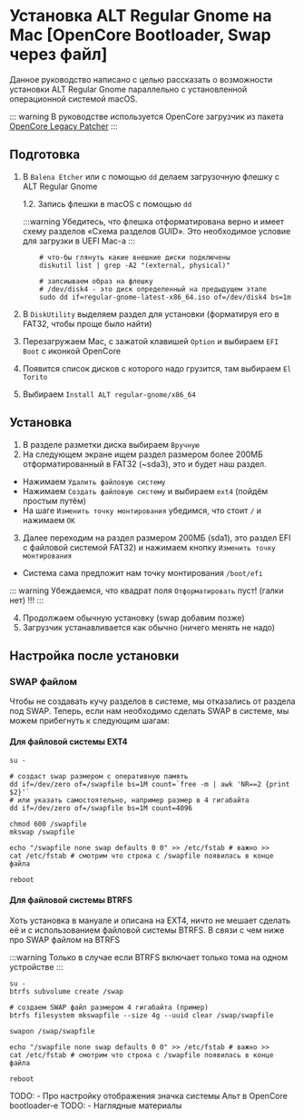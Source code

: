 # Установка ALT Regular Gnome на Mac [OpenCore Bootloader, Swap через файл]

Данное руководство написано с целью рассказать о возможности установки ALT Regular Gnome
параллельно с установленной операционной системой macOS.

::: warning
В руководстве используется OpenCore загрузчик из пакета [OpenCore Legacy Patcher](https://dortania.github.io/OpenCore-Legacy-Patcher/)
:::

## Подготовка

1. В `Balena Etcher` или с помощью `dd` делаем загрузочную флешку с ALT Regular Gnome

    1.2. Запись флешки в macOS с помощью `dd`

    :::warning
    Убедитесь, что флешка отформатирована верно и имеет схему разделов «Схема разделов GUID». Это необходимое условие для загрузки в UEFI Mac-a
    :::

    ```shell
        # что-бы глянуть какие внешние диски подключены
        diskutil list | grep -A2 "(external, physical)"

        # запсиываем образ на флешку
        # /dev/disk4 - это диск определенный на предыдущем этапе
        sudo dd if=regular-gnome-latest-x86_64.iso of=/dev/disk4 bs=1m
    ```

2. В `DiskUtility` выделяем раздел для установки (форматируя его в FAT32, чтобы проще было найти)
3. Перезагружаем Mac, с зажатой клавишей `Option` и выбираем `EFI Boot` с иконкой OpenCore
4. Появится список дисков с которого надо грузится, там выбираем `El Torito`
5. Выбираем `Install ALT regular-gnome/x86_64`

## Установка

1. В разделе разметки диска выбираем `Вручную`
2. На следующем экране ищем раздел размером более 200МБ отформатированный в FAT32 (~sda3), это и будет наш раздел.

-   Нажимаем `Удалить файловую систему`
-   Нажимаем `Создать файловую систему` и выбираем `ext4` (пойдём простым путём)
-   На шаге `Изменить точку монтирования` убедимся, что стоит `/` и нажимаем `ОК`

3. Далее переходим на раздел размером 200МБ (sda1), это раздел EFI с файловой системой FAT32) и нажимаем кнопку `Изменить точку монтирования`

-   Система сама предложит нам точку монтирования `/boot/efi`

::: warning
Убеждаемся, что квадрат поля `Отформатировать` пуст! (галки нет) !!!
:::

4. Продолжаем обычную установку (swap добавим позже)
5. Загрузчик устанавливается как обычно (ничего менять не надо)

## Настройка после установки

### SWAP файлом

Чтобы не создавать кучу разделов в системе, мы отказались от раздела под SWAP.
Теперь, если нам необходимо сделать SWAP в системе, мы можем прибегнуть к следующим шагам:

#### Для файловой системы EXT4

```shell
su -

# создаст swap размером с оперативную память
dd if=/dev/zero of=/swapfile bs=1M count=`free -m | awk 'NR==2 {print $2}'`
# или указать самостоятельно, например размер в 4 гигабайта
dd if=/dev/zero of=/swapfile bs=1M count=4096

chmod 600 /swapfile
mkswap /swapfile

echo "/swapfile none swap defaults 0 0" >> /etc/fstab # важно >>
cat /etc/fstab # смотрим что строка с /swapfile появилась в конце файла

reboot
```

#### Для файловой системы BTRFS

Хоть установка в мануале и описана на EXT4, ничто не мешает сделать её и с использованием файловой системы BTRFS. В связи с чем ниже про SWAP файлом на BTRFS

:::warning
Только в случае если BTRFS включает только тома на одном устройстве
:::

```shell
su -
btrfs subvolume create /swap

# создаем SWAP файл размером 4 гигабайта (пример)
btrfs filesystem mkswapfile --size 4g --uuid clear /swap/swapfile

swapon /swap/swapfile

echo "/swapfile none swap defaults 0 0" >> /etc/fstab # важно >>
cat /etc/fstab # смотрим что строка с /swapfile появилась в конце файла

reboot
```

TODO: - Про настройку отображения значка системы Альт в OpenCore bootloader-e
TODO: - Наглядные материалы
